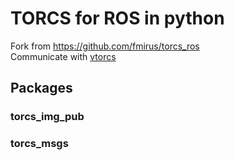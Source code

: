 # TORCS for ROS in python
Fork from https://github.com/fmirus/torcs_ros  
Communicate with [vtorcs](https://github.com/giuse/vtorcs/tree/nosegfault)

## Packages
### torcs_img_pub
### torcs_msgs
